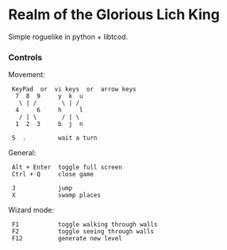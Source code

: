 # Realm of the Glorious Lich King

Simple roguelike in python + libtcod.



### Controls

Movement:

```
 KeyPad  or  vi keys  or  arrow keys
  7  8  9     y  k  u
   \ | /       \ | /
  4     6     h     l
   / | \       / | \
  1  2  3     b  j  n

 5  .         wait a turn
```

General:

```
 Alt + Enter  toggle full screen
 Ctrl + Q     close game

 J            jump
 X            swamp places
```

Wizard mode:

```
 F1           toggle walking through walls
 F2           toggle seeing through walls
 F12          generate new level
```
